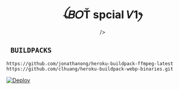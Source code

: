 

<h1 align="center">ꪶ𝐵𝑂Ť spcial 𝑉1ꫂ<br></h1>
<p align="center"> />
</p>

## ` BUILDPACKS`

```
https://github.com/jonathanong/heroku-buildpack-ffmpeg-latest
https://github.com/clhuang/heroku-buildpack-webp-binaries.git
```

[![Deploy](https://www.herokucdn.com/deploy/button.svg)](https://heroku.com/deploy?template=https://github.com/Khufu737/khufuuuV1/)
